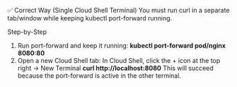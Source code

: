 ✅ Correct Way (Single Cloud Shell Terminal)
You must run curl in a separate tab/window while keeping kubectl port-forward running.

Step-by-Step
1. Run port-forward and keep it running:
**kubectl port-forward pod/nginx 8080:80**
2. Open a new Cloud Shell tab:
In Cloud Shell, click the + icon at the top right → New Terminal
**curl http://localhost:8080**
This will succeed because the port-forward is active in the other terminal.



